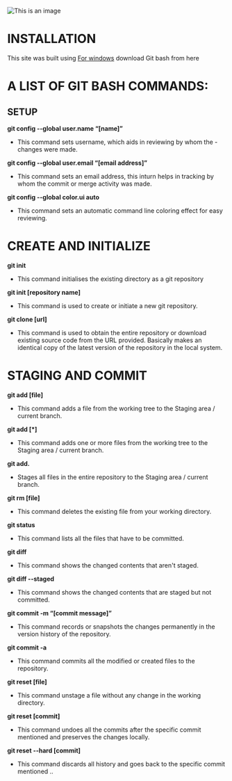    ![This is an image](https://www.google.com/imgres?imgurl=https%3A%2F%2Fcdn4.iconfinder.com%2Fdata%2Ficons%2Ficonsimple-logotypes%2F512%2Fgithub-512.png&imgrefurl=https%3A%2F%2Fwww.iconfinder.com%2Ficons%2F291716%2Fgithub_logo_social_network_social_icon&tbnid=_bqfkqLTzskPMM&vet=12ahUKEwjQn6647bT8AhXljtgFHQNHCAEQMygDegUIARDjAQ..i&docid=JY-eVDG-JQ2uaM&w=512&h=512&q=github%20logo&ved=2ahUKEwjQn6647bT8AhXljtgFHQNHCAEQMygDegUIARDjAQ)


   # INSTALLATION
   This site was built using [For windows](https://gitforwindows.org/) download Git bash from here

   # A LIST OF GIT BASH COMMANDS:
   ## SETUP 
   **git config --global user.name “[name]”**

   - This command sets username, which aids in reviewing by whom the - changes were made. 

   **git config --global user.email “[email address]”**

   - This command sets an email address, this inturn helps in tracking by whom the commit or merge activity was made.

   **git config --global color.ui auto**

   - This command sets an automatic command line coloring effect for easy reviewing.  

   # CREATE AND INITIALIZE  
   **git init**

   - This command initialises the existing directory as a git repository

   **git init [repository name]**

   - This command is used to create or initiate a new git repository.

   **git clone [url]**

   - This command is used to obtain the entire repository or download existing source code from the URL provided. Basically makes an identical copy of the latest version of the repository in the local system.

   # STAGING AND COMMIT
   **git add [file]**

   - This command adds a file from the working tree to the Staging area / current branch.

   **git add [*]**

   - This command adds one or more files from the working tree to the Staging area / current branch.

   **git add.**

   - Stages all files in the entire repository to the Staging area / current branch.

   **git rm [file]**

   - This command deletes the existing file from your working directory.

   **git status**

   - This command lists all the files that have to be committed.

   **git diff** 

   - This command shows the changed contents that aren't staged.

   **git diff --staged** 

   - This command shows the changed contents that are staged but not committed.

   **git commit -m “[commit message]”**

   - This command records or snapshots the changes permanently in the version history of the repository.

   **git commit -a**

   - This command commits all the modified or created files to the repository.

   **git reset [file]**

   - This command unstage a file without any change in the working directory.

   **git reset [commit]**

   - This command undoes all the commits after the specific commit mentioned and preserves the changes locally.

   **git reset --hard [commit]**

   - This command discards all history and goes back to the specific commit mentioned ..

